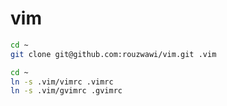 vim
===

```bash
cd ~
git clone git@github.com:rouzwawi/vim.git .vim
```

```bash
cd ~
ln -s .vim/vimrc .vimrc
ln -s .vim/gvimrc .gvimrc
```
